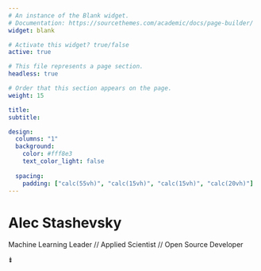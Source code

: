 ```yaml
---
# An instance of the Blank widget.
# Documentation: https://sourcethemes.com/academic/docs/page-builder/
widget: blank

# Activate this widget? true/false
active: true

# This file represents a page section.
headless: true

# Order that this section appears on the page.
weight: 15

title:
subtitle:

design:
  columns: "1"
  background:
    color: #fff8e3
    text_color_light: false
    
  spacing:
    padding: ["calc(55vh)", "calc(15vh)", "calc(15vh)", "calc(20vh)"]
---
```


# Alec Stashevsky

Machine Learning Leader // Applied Scientist // Open Source Developer

⇟
